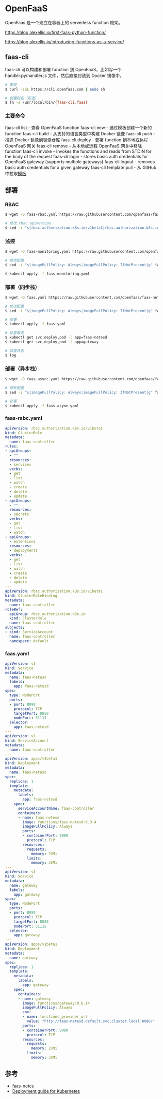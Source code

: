 # OpenFaaS

OpenFaas 是一个建立在容器上的 serverless function 框架。

https://blog.alexellis.io/first-faas-python-function/

https://blog.alexellis.io/introducing-functions-as-a-service/


## faas-cli

faas-cli 可以构建和部署 function 到 OpenFaaS，比如写一个 handler.py/handler.js 文件，然后直接封装到 Docker 镜像中。

```bash
# 安装
$ curl -sSL https://cli.openfaas.com | sudo sh

# 创建别名（可选）
$ ln -s /usr/local/bin/{faas-cli,faas}
```

### 主要命令

faas-cli list - 查看 OpenFaaS function
faas-cli new - 通过模板创建一个新的 function
faas-cli build - 从支持的语言类型中构建 Docker 镜像
faas-cli push - 推送 Docker 镜像到镜像仓库
faas-cli deploy - 部署 function 到本地或远程 OpenFaaS 网关
faas-cli remove - 从本地或远程 OpenFaaS 网关中移除 function
faas-cli invoke - invokes the functions and reads from STDIN for the body of the request
faas-cli login - stores basic auth credentials for OpenFaaS gateway (supports multiple gateways)
faas-cli logout - removes basic auth credentials for a given gateway
faas-cli template pull - 从 GitHub 中拉取[模板](https://github.com/openfaas/faas-cli/tree/master/template)


## 部署

### RBAC

```bash
$ wget -O faas-rbac.yaml https://raw.githubusercontent.com/openfaas/faas-netes/master/rbac.yml

# 修改 rbac apiVersion
$ sed -i "s|rbac.authorization.k8s.io/v1beta1|rbac.authorization.k8s.io/v1|g" faas-rbac.yaml
```

### 监控

```bash
$ wget -O faas-monitoring.yaml https://raw.githubusercontent.com/openfaas/faas-netes/master/monitoring.yml

# 修改配置
$ sed -i "s|imagePullPolicy: Always|imagePullPolicy: IfNotPresent|g" faas-monitoring.yaml

$ kubectl apply -f faas-monitoring.yaml
```

### 部署（同步栈）

```bash
$ wget -O faas.yaml https://raw.githubusercontent.com/openfaas/faas-netes/master/faas.yml

# 修改配置
$ sed -i "s|imagePullPolicy: Always|imagePullPolicy: IfNotPresent|g" faas.yaml

# 部署
$ kubectl apply -f faas.yaml

# 检查服务
$ kubectl get svc,deploy,pod -l app=faas-netesd
$ kubectl get svc,deploy,pod -l app=gateway

# 排查日志
$ log
```

### 部署（异步栈）

```bash
$ wget -O faas.async.yaml https://raw.githubusercontent.com/openfaas/faas-netes/master/faas.async.yml

# 修改配置
$ sed -i "s|imagePullPolicy: Always|imagePullPolicy: IfNotPresent|g" faas.async.yaml

# 部署
$ kubectl apply -f faas.async.yaml
```


### faas-rabc.yaml

```yaml
apiVersion: rbac.authorization.k8s.io/v1beta1
kind: ClusterRole
metadata:
  name: faas-controller
rules:
- apiGroups:
  - ""
  resources:
  - services
  verbs:
  - get
  - list
  - watch
  - create
  - delete
  - update
- apiGroups:
  - ""
  resources:
  - secrets
  verbs:
  - get
  - list
  - watch
- apiGroups:
  - extensions
  resources:
  - deployments
  verbs:
  - get
  - list
  - watch
  - create
  - delete
  - update
---
apiVersion: rbac.authorization.k8s.io/v1beta1
kind: ClusterRoleBinding
metadata:
  name: faas-controller
roleRef:
  apiGroup: rbac.authorization.k8s.io
  kind: ClusterRole
  name: faas-controller
subjects:
- kind: ServiceAccount
  name: faas-controller
  namespace: default
```

### faas.yaml

```yaml
apiVersion: v1
kind: Service
metadata:
  name: faas-netesd
  labels:
    app: faas-netesd
spec:
  type: NodePort
  ports:
  - port: 8080
    protocol: TCP
    targetPort: 8080
    nodePort: 31111
  selector:
    app: faas-netesd
---
apiVersion: v1
kind: ServiceAccount
metadata:
  name: faas-controller
---
apiVersion: apps/v1beta1
kind: Deployment
metadata:
  name: faas-netesd
spec:
  replicas: 1
  template:
    metadata:
      labels:
        app: faas-netesd
    spec:
      serviceAccountName: faas-controller
      containers:
      - name: faas-netesd
        image: functions/faas-netesd:0.3.4
        imagePullPolicy: Always
        ports:
        - containerPort: 8080
          protocol: TCP
        resources:
          requests:
            memory: 20Mi
          limits:
            memory: 30Mi 
---
apiVersion: v1
kind: Service
metadata:
  name: gateway
  labels:
    app: gateway
spec:
  type: NodePort
  ports:
  - port: 8080
    protocol: TCP
    targetPort: 8080
    nodePort: 31112
  selector:
    app: gateway
---
apiVersion: apps/v1beta1
kind: Deployment
metadata:
  name: gateway
spec:
  replicas: 1
  template:
    metadata:
      labels:
        app: gateway
    spec:
      containers:
      - name: gateway
        image: functions/gateway:0.6.14
        imagePullPolicy: Always
        env:
        - name: functions_provider_url
          value: "http://faas-netesd.default.svc.cluster.local:8080/"
        ports:
        - containerPort: 8080
          protocol: TCP
        resources:
          requests:
            memory: 20Mi
          limits:
            memory: 30Mi
```



## 参考

* [faas-netes](https://github.com/openfaas/faas-netes)
* [Deployment guide for Kubernetes](https://github.com/openfaas/faas/blob/master/guide/deployment_k8s.md)